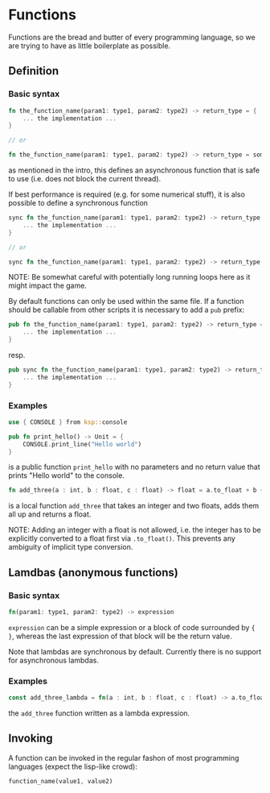 # Functions

Functions are the bread and butter of every programming language, so we are trying to have as little boilerplate as possible.

## Definition

### Basic syntax

```rust
fn the_function_name(param1: type1, param2: type2) -> return_type = {
    ... the implementation ...
}

// or

fn the_function_name(param1: type1, param2: type2) -> return_type = some_expression
```

as mentioned in the intro, this defines an asynchronous function that is safe to use (i.e. does not block the current thread).

If best performance is required (e.g. for some numerical stuff), it is also possible to define a synchronous function

```rust
sync fn the_function_name(param1: type1, param2: type2) -> return_type = {
    ... the implementation ...
}

// or

sync fn the_function_name(param1: type1, param2: type2) -> return_type = some_expression
```
NOTE: Be somewhat careful with potentially long running loops here as it might impact the game.

By default functions can only be used within the same file. If a function should be callable from other scripts it is necessary to add a `pub` prefix:

```rust
pub fn the_function_name(param1: type1, param2: type2) -> return_type = {
    ... the implementation ...
}
```
resp.
```rust
pub sync fn the_function_name(param1: type1, param2: type2) -> return_type = {
    ... the implementation ...
}
```

### Examples

```rust
use { CONSOLE } from ksp::console

pub fn print_hello() -> Unit = {
    CONSOLE.print_line("Hello world")
}
```
is a public function `print_hello` with no parameters and no return value that prints "Hello world" to the console.

```rust
fn add_three(a : int, b : float, c : float) -> float = a.to_float + b + c
```
is a local function `add_three` that takes an integer and two floats, adds them all up and returns a float.

NOTE: Adding an integer with a float is not allowed, i.e. the integer has to be explicitly converted to a float first via `.to_float()`. This prevents any ambiguity of implicit type conversion.

## Lamdbas (anonymous functions)

### Basic syntax

```rust
fn(param1: type1, param2: type2) -> expression
```

`expression` can be a simple expression or a block of code surrounded by `{` `}`, whereas the last expression of that block will be the return value.

Note that lambdas are synchronous by default. Currently there is no support for asynchronous lambdas.

### Examples

```rust
const add_three_lambda = fn(a : int, b : float, c : float) -> a.to_float + b + c
```
the `add_three` function written as a lambda expression.

## Invoking

A function can be invoked in the regular fashon of most programming languages (expect the lisp-like crowd):

```rust
function_name(value1, value2)
```

